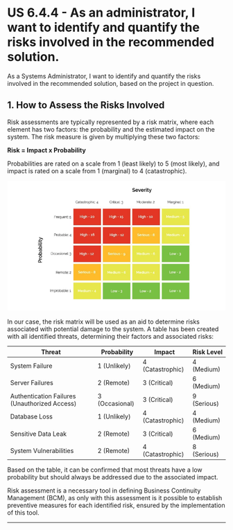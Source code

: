 # US 6.4.4 - As an administrator, I want to identify and quantify the risks involved in the recommended solution.

As a Systems Administrator, I want to identify and quantify the risks involved in the recommended solution, based on the project in question.

## 1. How to Assess the Risks Involved

Risk assessments are typically represented by a risk matrix, where each element has two factors: the probability and the estimated impact on the system. The risk measure is given by multiplying these two factors:

**Risk = Impact x Probability**

Probabilities are rated on a scale from 1 (least likely) to 5 (most likely), and impact is rated on a scale from 1 (marginal) to 4 (catastrophic).

![](Risk_Matrix.png)

In our case, the risk matrix will be used as an aid to determine risks associated with potential damage to the system. A table has been created with all identified threats, determining their factors and associated risks:

| Threat                       | Probability        | Impact             | Risk Level |
|------------------------------|--------------------|--------------------|------------|
| System Failure               | 1 (Unlikely)      | 4 (Catastrophic)   | 4 (Medium) |
| Server Failures              | 2 (Remote)        | 3 (Critical)       | 6 (Medium) |
| Authentication Failures (Unauthorized Access) | 3 (Occasional) | 3 (Critical) | 9 (Serious) |
| Database Loss                | 1 (Unlikely)      | 4 (Catastrophic)   | 4 (Medium) |
| Sensitive Data Leak          | 2 (Remote)        | 3 (Critical)       | 6 (Medium) |
| System Vulnerabilities       | 2 (Remote)        | 4 (Catastrophic)   | 8 (Serious) |

Based on the table, it can be confirmed that most threats have a low probability but should always be addressed due to the associated impact.

Risk assessment is a necessary tool in defining Business Continuity Management (BCM), as only with this assessment is it possible to establish preventive measures for each identified risk, ensured by the implementation of this tool.

---
